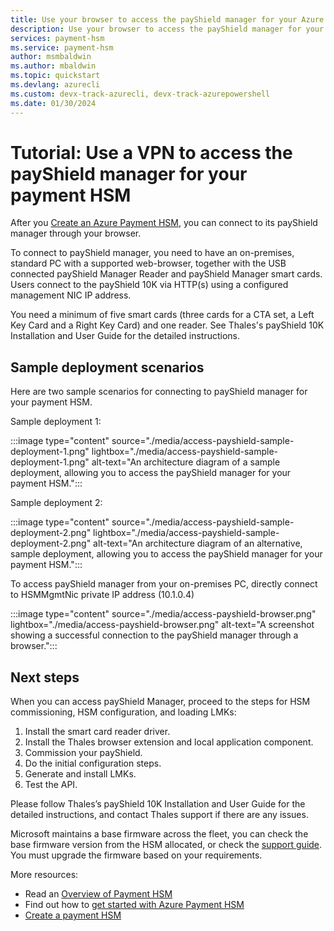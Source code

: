 ```yaml
---
title: Use your browser to access the payShield manager for your Azure Payment HSM
description: Use your browser to access the payShield manager for your Azure Payment HSM
services: payment-hsm
ms.service: payment-hsm
author: msmbaldwin
ms.author: mbaldwin
ms.topic: quickstart
ms.devlang: azurecli
ms.custom: devx-track-azurecli, devx-track-azurepowershell
ms.date: 01/30/2024
---
```


# Tutorial: Use a VPN to access the payShield manager for your payment HSM

After you [Create an Azure Payment HSM](create-payment-hsm.md), you can connect to its payShield manager through your browser.

To connect to payShield manager, you need to have an on-premises, standard PC with a supported web-browser, together with the USB connected payShield Manager Reader and payShield Manager smart cards. Users connect to the payShield 10K via HTTP(s) using a configured management NIC IP address.

You need a minimum of five smart cards (three cards for a CTA set, a Left Key Card and a Right Key Card) and one reader.  See Thales's payShield 10K Installation and User Guide for the detailed instructions.

## Sample deployment scenarios

Here are two sample scenarios for connecting to payShield manager for your payment HSM.

Sample deployment 1:

:::image type="content" source="./media/access-payshield-sample-deployment-1.png" lightbox="./media/access-payshield-sample-deployment-1.png" alt-text="An architecture diagram of a sample deployment, allowing you to access the payShield manager for your payment HSM.":::

Sample deployment 2:

:::image type="content" source="./media/access-payshield-sample-deployment-2.png" lightbox="./media/access-payshield-sample-deployment-2.png" alt-text="An architecture diagram of an alternative, sample deployment, allowing you to access the payShield manager for your payment HSM.":::

To access payShield manager  from your on-premises PC, directly connect to HSMMgmtNic private IP address (10.1.0.4)

:::image type="content" source="./media/access-payshield-browser.png" lightbox="./media/access-payshield-browser.png" alt-text="A screenshot showing a successful connection to the payShield manager through a browser.":::

## Next steps

When you can access payShield Manager, proceed to the steps for HSM commissioning, HSM configuration, and loading LMKs:

1. Install the smart card reader driver.
1. Install the Thales browser extension and local application component.
1. Commission your payShield.
1. Do the initial configuration steps.
1. Generate and install LMKs.
1. Test the API.

Please follow Thales’s payShield 10K Installation and User Guide for the detailed instructions, and contact Thales support if there are any issues.

Microsoft maintains a base firmware across the fleet, you can check the base firmware version from the HSM allocated, or check the [support guide](support-guide.md). You must upgrade the firmware based on your requirements.

More resources:
- Read an [Overview of Payment HSM](overview.md)
- Find out how to [get started with Azure Payment HSM](getting-started.md)
- [Create a payment HSM](create-payment-hsm.md)
